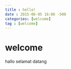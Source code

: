 ```yaml
---
title : hello!
date : 2015-06-05 16:06 -500
categories: [welcome]
tag : [welcome]
---
```

# welcome

hallo selamat datang
